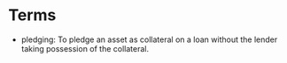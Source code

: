 # Terms
* pledging: To pledge an asset as collateral on a loan without the lender taking possession of the collateral.
